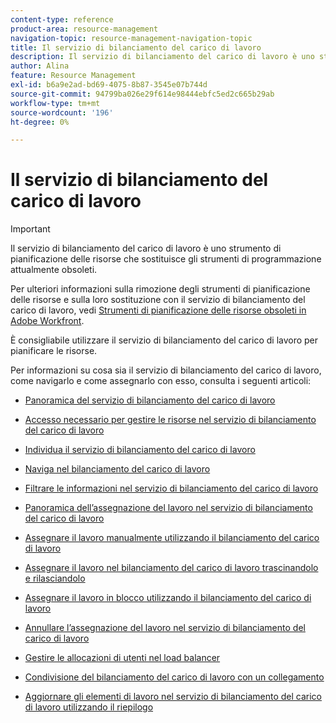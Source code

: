 ```yaml
---
content-type: reference
product-area: resource-management
navigation-topic: resource-management-navigation-topic
title: Il servizio di bilanciamento del carico di lavoro
description: Il servizio di bilanciamento del carico di lavoro è uno strumento di pianificazione delle risorse che sostituirà gli strumenti di pianificazione delle risorse correnti attualmente obsoleti.
author: Alina
feature: Resource Management
exl-id: b6a9e2ad-bd69-4075-8b87-3545e07b744d
source-git-commit: 94799ba026e29f614e98444ebfc5ed2c665b29ab
workflow-type: tm+mt
source-wordcount: '196'
ht-degree: 0%

---
```


# Il servizio di bilanciamento del carico di lavoro

>[!IMPORTANT]
>
>Il servizio di bilanciamento del carico di lavoro è uno strumento di pianificazione delle risorse che sostituisce gli strumenti di programmazione attualmente obsoleti.
>
>Per ulteriori informazioni sulla rimozione degli strumenti di pianificazione delle risorse e sulla loro sostituzione con il servizio di bilanciamento del carico di lavoro, vedi [Strumenti di pianificazione delle risorse obsoleti in Adobe Workfront](../../resource-mgmt/resource-mgmt-overview/deprecate-resource-scheduling.md).
>
>È consigliabile utilizzare il servizio di bilanciamento del carico di lavoro per pianificare le risorse.

Per informazioni su cosa sia il servizio di bilanciamento del carico di lavoro, come navigarlo e come assegnarlo con esso, consulta i seguenti articoli:

* [Panoramica del servizio di bilanciamento del carico di lavoro](../../resource-mgmt/workload-balancer/overview-workload-balancer.md)
* [Accesso necessario per gestire le risorse nel servizio di bilanciamento del carico di lavoro](../../resource-mgmt/workload-balancer/access-needed-manage-resources-balancer.md)
* [Individua il servizio di bilanciamento del carico di lavoro](../../resource-mgmt/workload-balancer/locate-workload-balancer.md)
* [Naviga nel bilanciamento del carico di lavoro](../../resource-mgmt/workload-balancer/navigate-the-workload-balancer.md)
* [Filtrare le informazioni nel servizio di bilanciamento del carico di lavoro](../../resource-mgmt/workload-balancer/filter-information-workload-balancer.md)
* [Panoramica dell’assegnazione del lavoro nel servizio di bilanciamento del carico di lavoro](../../resource-mgmt/workload-balancer/assign-work-in-workload-balancer.md)
* [Assegnare il lavoro manualmente utilizzando il bilanciamento del carico di lavoro](../../resource-mgmt/workload-balancer/assign-work-in-workload-balancer-manually.md)
* [Assegnare il lavoro nel bilanciamento del carico di lavoro trascinandolo e rilasciandolo](../../resource-mgmt/workload-balancer/assign-work-in-workload-balancer-by-drag-and-drop.md)
* [Assegnare il lavoro in blocco utilizzando il bilanciamento del carico di lavoro](../../resource-mgmt/workload-balancer/assign-work-in-workload-balancer-in-bulk.md)
* [Annullare l’assegnazione del lavoro nel servizio di bilanciamento del carico di lavoro](../../resource-mgmt/workload-balancer/unassign-work-in-workload-balancer.md)
* [Gestire le allocazioni di utenti nel load balancer](../../resource-mgmt/workload-balancer/manage-user-allocations-workload-balancer.md)
* [Condivisione del bilanciamento del carico di lavoro con un collegamento](../../resource-mgmt/workload-balancer/share-link-for-workload-balancer.md)

   <!--
  <li data-mc-conditions="QuicksilverOrClassic.Draft mode"><a href="../../resource-mgmt/workload-balancer/add-custom-section-for-balancer.md" class="MCXref xref" xrefformat="{para}">Add a custom section to display the Workload Balancer </a> </li>
  -->

   <!--
  <li data-mc-conditions="QuicksilverOrClassic.Draft mode"><a href="../../resource-mgmt/workload-balancer/what-if-scenarios-balancer.md" class="MCXref xref" xrefformat="{para}">Perform 'what-if' scenarios in the Workload Balancer</a> </li>
  -->

* [Aggiornare gli elementi di lavoro nel servizio di bilanciamento del carico di lavoro utilizzando il riepilogo](../../resource-mgmt/workload-balancer/update-items-in-summary-panel-in-workload-balancer.md)
